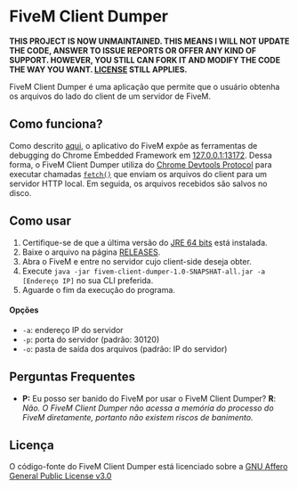 # FiveM Client Dumper
**THIS PROJECT IS NOW UNMAINTAINED. THIS MEANS I WILL NOT UPDATE THE CODE, ANSWER TO ISSUE REPORTS OR OFFER ANY KIND OF SUPPORT.
HOWEVER, YOU STILL CAN FORK IT AND MODIFY THE CODE THE WAY YOU WANT. 
[LICENSE](https://github.com/marcodsl/FiveM-Client-Dumper/blob/master/LICENSE) STILL APPLIES.**

FiveM Client Dumper é uma aplicação que permite que o usuário obtenha os arquivos do lado do client de um servidor de FiveM.

## Como funciona?

Como descrito [aqui](https://docs.fivem.net/docs/scripting-manual/nui-development/full-screen-nui/#developer-tools), o
aplicativo do FiveM expõe as ferramentas de debugging do Chrome Embedded Framework em [127.0.0.1:13172](http://127.0.0.1:13172).
Dessa forma, o FiveM Client Dumper utiliza do [Chrome Devtools Protocol](https://chromedevtools.github.io/devtools-protocol/)
para executar chamadas [`fetch()`](https://developer.mozilla.org/pt-BR/docs/Web/API/Fetch_API) que enviam os arquivos do client 
para um servidor HTTP local. Em seguida, os arquivos recebidos são salvos no disco.

## Como usar

1. Certifique-se de que a última versão do [JRE 64 bits](https://www.oracle.com/java/technologies/javase-jre8-downloads.html) está instalada.
2. Baixe o arquivo na página [RELEASES](https://github.com/marcodsl/FiveM-Client-Dumper/releases/tag/1.0-SNAPSHOT).
3. Abra o FiveM e entre no servidor cujo client-side deseja obter.
3. Execute ```java -jar fivem-client-dumper-1.0-SNAPSHAT-all.jar -a [Endereço IP]``` no sua CLI preferida.
5. Aguarde o fim da execução do programa.

#### Opções
* `-a`: endereço IP do servidor
* `-p`: porta do servidor (padrão: 30120)
* `-o`: pasta de saída dos arquivos (padrão: IP do servidor)

## Perguntas Frequentes

* **P:** Eu posso ser banido do FiveM por usar o FiveM Client Dumper? **R**: _Não. O FiveM Client Dumper não acessa
a memória do processo do FiveM diretamente, portanto não existem riscos de banimento._

## Licença

O código-fonte do FiveM Client Dumper está licenciado sobre a [GNU Affero General Public License v3.0](https://github.com/marcodsl/FiveM-Client-Dumper/blob/master/LICENSE)